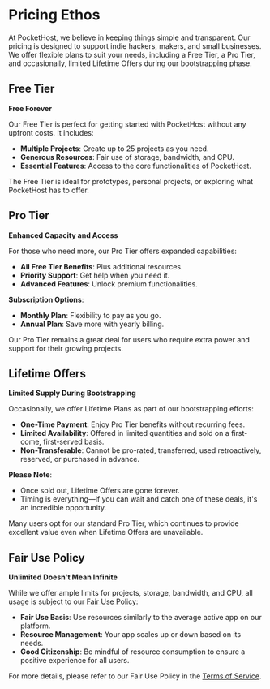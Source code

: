 # Pricing Ethos

At PocketHost, we believe in keeping things simple and transparent. Our pricing is designed to support indie hackers, makers, and small businesses. We offer flexible plans to suit your needs, including a Free Tier, a Pro Tier, and occasionally, limited Lifetime Offers during our bootstrapping phase.

## Free Tier

**Free Forever**

Our Free Tier is perfect for getting started with PocketHost without any upfront costs. It includes:

- **Multiple Projects**: Create up to 25 projects as you need.
- **Generous Resources**: Fair use of storage, bandwidth, and CPU.
- **Essential Features**: Access to the core functionalities of PocketHost.

The Free Tier is ideal for prototypes, personal projects, or exploring what PocketHost has to offer.

## Pro Tier

**Enhanced Capacity and Access**

For those who need more, our Pro Tier offers expanded capabilities:

- **All Free Tier Benefits**: Plus additional resources.
- **Priority Support**: Get help when you need it.
- **Advanced Features**: Unlock premium functionalities.

**Subscription Options**:

- **Monthly Plan**: Flexibility to pay as you go.
- **Annual Plan**: Save more with yearly billing.

Our Pro Tier remains a great deal for users who require extra power and support for their growing projects.

## Lifetime Offers

**Limited Supply During Bootstrapping**

Occasionally, we offer Lifetime Plans as part of our bootstrapping efforts:

- **One-Time Payment**: Enjoy Pro Tier benefits without recurring fees.
- **Limited Availability**: Offered in limited quantities and sold on a first-come, first-served basis.
- **Non-Transferable**: Cannot be pro-rated, transferred, used retroactively, reserved, or purchased in advance.

**Please Note**:

- Once sold out, Lifetime Offers are gone forever.
- Timing is everything—if you can wait and catch one of these deals, it's an incredible opportunity.

Many users opt for our standard Pro Tier, which continues to provide excellent value even when Lifetime Offers are unavailable.

## Fair Use Policy

**Unlimited Doesn't Mean Infinite**

While we offer ample limits for projects, storage, bandwidth, and CPU, all usage is subject to our [Fair Use Policy](/terms):

- **Fair Use Basis**: Use resources similarly to the average active app on our platform.
- **Resource Management**: Your app scales up or down based on its needs.
- **Good Citizenship**: Be mindful of resource consumption to ensure a positive experience for all users.

For more details, please refer to our Fair Use Policy in the [Terms of Service](/terms).

